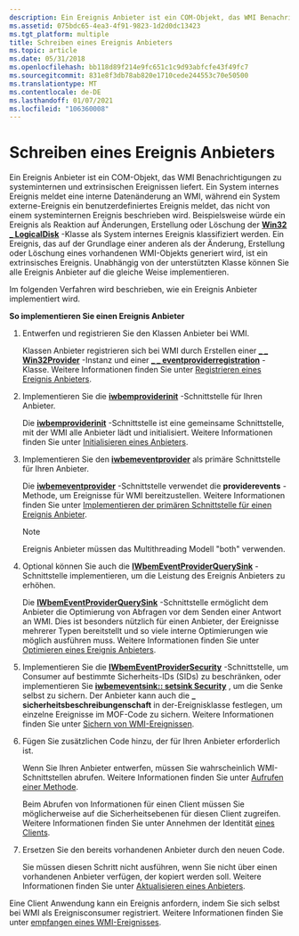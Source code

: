```yaml
---
description: Ein Ereignis Anbieter ist ein COM-Objekt, das WMI Benachrichtigungen zu systeminternen und extrinsischen Ereignissen liefert.
ms.assetid: 075bdc65-4ea3-4f91-9823-1d2d0dc13423
ms.tgt_platform: multiple
title: Schreiben eines Ereignis Anbieters
ms.topic: article
ms.date: 05/31/2018
ms.openlocfilehash: bb118d89f214e9fc651c1c9d93abfcfe43f49fc7
ms.sourcegitcommit: 831e8f3db78ab820e1710cede244553c70e50500
ms.translationtype: MT
ms.contentlocale: de-DE
ms.lasthandoff: 01/07/2021
ms.locfileid: "106360008"
---
```

# <a name="writing-an-event-provider"></a>Schreiben eines Ereignis Anbieters

Ein Ereignis Anbieter ist ein COM-Objekt, das WMI Benachrichtigungen zu systeminternen und extrinsischen Ereignissen liefert. Ein System internes Ereignis meldet eine interne Datenänderung an WMI, während ein System externe-Ereignis ein benutzerdefiniertes Ereignis meldet, das nicht von einem systeminternen Ereignis beschrieben wird. Beispielsweise würde ein Ereignis als Reaktion auf Änderungen, Erstellung oder Löschung der [**Win32 \_ LogicalDisk**](/windows/desktop/CIMWin32Prov/win32-logicaldisk) -Klasse als System internes Ereignis klassifiziert werden. Ein Ereignis, das auf der Grundlage einer anderen als der Änderung, Erstellung oder Löschung eines vorhandenen WMI-Objekts generiert wird, ist ein extrinsisches Ereignis. Unabhängig von der unterstützten Klasse können Sie alle Ereignis Anbieter auf die gleiche Weise implementieren.

Im folgenden Verfahren wird beschrieben, wie ein Ereignis Anbieter implementiert wird.

**So implementieren Sie einen Ereignis Anbieter**

1.  Entwerfen und registrieren Sie den Klassen Anbieter bei WMI.

    Klassen Anbieter registrieren sich bei WMI durch Erstellen einer [**\_ \_ Win32Provider**](--win32provider.md) -Instanz und einer [**\_ \_ eventproviderregistration**](--eventproviderregistration.md) -Klasse. Weitere Informationen finden Sie unter [Registrieren eines Ereignis Anbieters](registering-an-event-provider.md).

2.  Implementieren Sie die [**iwbemproviderinit**](/windows/desktop/api/Wbemprov/nn-wbemprov-iwbemproviderinit) -Schnittstelle für Ihren Anbieter.

    Die [**iwbemproviderinit**](/windows/desktop/api/Wbemprov/nn-wbemprov-iwbemproviderinit) -Schnittstelle ist eine gemeinsame Schnittstelle, mit der WMI alle Anbieter lädt und initialisiert. Weitere Informationen finden Sie unter [Initialisieren eines Anbieters](initializing-a-provider.md).

3.  Implementieren Sie den [**iwbemeventprovider**](/windows/desktop/api/Wbemprov/nn-wbemprov-iwbemeventprovider) als primäre Schnittstelle für Ihren Anbieter.

    Die [**iwbemeventprovider**](/windows/desktop/api/Wbemprov/nn-wbemprov-iwbemeventprovider) -Schnittstelle verwendet die **providerevents** -Methode, um Ereignisse für WMI bereitzustellen. Weitere Informationen finden Sie unter [Implementieren der primären Schnittstelle für einen Ereignis Anbieter](implementing-the-primary-interface-for-an-event-provider.md).

    > [!Note]  
    > Ereignis Anbieter müssen das Multithreading Modell "both" verwenden.

     

4.  Optional können Sie auch die [**IWbemEventProviderQuerySink**](/windows/desktop/api/Wbemprov/nn-wbemprov-iwbemeventproviderquerysink) -Schnittstelle implementieren, um die Leistung des Ereignis Anbieters zu erhöhen.

    Die [**IWbemEventProviderQuerySink**](/windows/desktop/api/Wbemprov/nn-wbemprov-iwbemeventproviderquerysink) -Schnittstelle ermöglicht dem Anbieter die Optimierung von Abfragen vor dem Senden einer Antwort an WMI. Dies ist besonders nützlich für einen Anbieter, der Ereignisse mehrerer Typen bereitstellt und so viele interne Optimierungen wie möglich ausführen muss. Weitere Informationen finden Sie unter [Optimieren eines Ereignis Anbieters](optimizing-an-event-provider.md).

5.  Implementieren Sie die [**IWbemEventProviderSecurity**](/windows/desktop/api/Wbemprov/nn-wbemprov-iwbemeventprovidersecurity) -Schnittstelle, um Consumer auf bestimmte Sicherheits-IDs (SIDs) zu beschränken, oder implementieren Sie [**iwbemeventsink:: setsink Security**](/windows/desktop/api/Wbemprov/nf-wbemprov-iwbemeventsink-setsinksecurity) , um die Senke selbst zu sichern. Der Anbieter kann auch die **\_ sicherheitsbeschreibungenschaft** in der-Ereignisklasse festlegen, um einzelne Ereignisse im MOF-Code zu sichern. Weitere Informationen finden Sie unter [Sichern von WMI-Ereignissen](securing-wmi-events.md).
6.  Fügen Sie zusätzlichen Code hinzu, der für Ihren Anbieter erforderlich ist.

    Wenn Sie Ihren Anbieter entwerfen, müssen Sie wahrscheinlich WMI-Schnittstellen abrufen. Weitere Informationen finden Sie unter [Aufrufen einer Methode](calling-a-method.md).

    Beim Abrufen von Informationen für einen Client müssen Sie möglicherweise auf die Sicherheitsebenen für diesen Client zugreifen. Weitere Informationen finden Sie unter Annehmen der Identität [eines Clients](impersonating-a-client.md).

7.  Ersetzen Sie den bereits vorhandenen Anbieter durch den neuen Code.

    Sie müssen diesen Schritt nicht ausführen, wenn Sie nicht über einen vorhandenen Anbieter verfügen, der kopiert werden soll. Weitere Informationen finden Sie unter [Aktualisieren eines Anbieters](updating-a-provider.md).

Eine Client Anwendung kann ein Ereignis anfordern, indem Sie sich selbst bei WMI als Ereignisconsumer registriert. Weitere Informationen finden Sie unter [empfangen eines WMI-Ereignisses](receiving-a-wmi-event.md).

 

 
